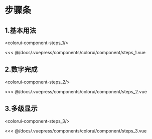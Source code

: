 # 步骤条

## 1.基本用法
<baseComponent-codeBox
  title=""
  description=""
  onlineLink="">
  <colorui-component-steps_1/>
  <!-- 这里直接设置 引入的展示代码 ；注意引入代码一定不能缩进！！！否则不能生效！-->
  <highlight-code slot="codeText" lang="vue">
<<< @/docs/.vuepress/components/colorui/component/steps_1.vue
  </highlight-code>
</baseComponent-codeBox>


## 2.数字完成
<baseComponent-codeBox
  title=""
  description=""
  onlineLink="">
  <colorui-component-steps_2/>
  <!-- 这里直接设置 引入的展示代码 ；注意引入代码一定不能缩进！！！否则不能生效！-->
  <highlight-code slot="codeText" lang="vue">
<<< @/docs/.vuepress/components/colorui/component/steps_2.vue
  </highlight-code>
</baseComponent-codeBox>


## 3.多级显示
<baseComponent-codeBox
  title=""
  description="scroll-view 的滚动效果无法展示"
  onlineLink="">
  <colorui-component-steps_3/>
  <!-- 这里直接设置 引入的展示代码 ；注意引入代码一定不能缩进！！！否则不能生效！-->
  <highlight-code slot="codeText" lang="vue">
<<< @/docs/.vuepress/components/colorui/component/steps_3.vue
  </highlight-code>
</baseComponent-codeBox>